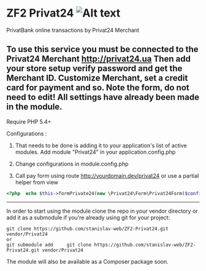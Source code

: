 ZF2 Privat24 ![Alt text](https://api.privatbank.ua/p24api/img/privat.png "PrivatBank")
============
PrivatBank online transactions by Privat24 Merchant

To use this service you must be connected to the Privat24 Merchant http://privat24.ua 
Then add your store setup verify password and get the Merchant ID.
Customize Merchant, set a credit card for payment and so.
Note the form, do not need to edit! All settings have already been made in the module.
--------------------------------------

Require PHP 5.4+

Configurations :

1. That needs to be done is adding it to your application's list of active modules. Add module "Privat24" in your application.config.php

2. Change configurations in module.config.php

3. Call pay form using route http://yourdomain.dev/privat24 or use a partial helper from view
```php
<?php  echo $this->formPrivate24(new \Privat24\Form\Privat24Form($config['array'], $order['array'])); // for setup see module.config.php ?>
```
--------------------------------------
In order to start using the module clone the repo in your vendor directory or add it as a submodule if you're already using git for your project:

    git clone https://github.com/stanislav-web/ZF2-Privat24.git vendor/Privat24
    or
    git submodule add     git clone https://github.com/stanislav-web/ZF2-Privat24.git vendor/Privat24

The module will also be available as a Composer package soon.



